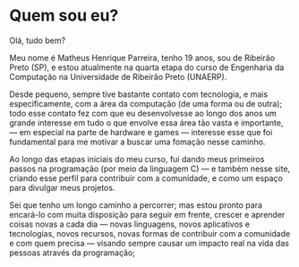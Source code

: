 # Quem sou eu?

Olá, tudo bem?

Meu nome é Matheus Henrique Parreira, tenho 19 anos, sou de Ribeirão Preto (SP), e estou atualmente na quarta etapa do curso de Engenharia da Computação na Universidade de Ribeirão Preto (UNAERP).

Desde pequeno, sempre tive bastante contato com tecnologia, e mais específicamente, com a área da computação (de uma forma ou de outra); todo esse contato fez com que eu desenvolvesse ao longo dos anos um grande interesse em tudo o que envolve essa área tão vasta e importante, — em especial na parte de hardware e games — interesse esse que foi fundamental para me motivar a buscar uma fomação nesse caminho.

Ao longo das etapas iniciais do meu curso, fui dando meus primeiros passos na programação (por meio da linguagem C) — e também nesse site, criando esse perfil para contribuir com a comunidade, e como um espaço para divulgar meus projetos.

Sei que tenho um longo caminho a percorrer; mas estou pronto para encará-lo com muita disposição para seguir em frente, crescer e aprender coisas novas a cada dia — novas linguagens, novos aplicativos e tecnologias, novos recursos, novas formas de contribuir com a comunidade e com quem precisa — visando sempre causar um impacto real na vida das pessoas através da programação;
